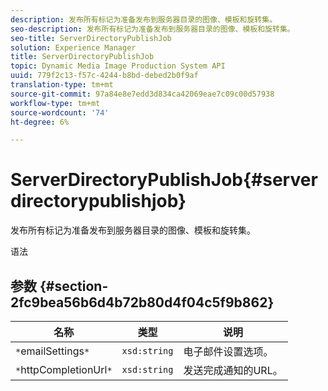 ```yaml
---
description: 发布所有标记为准备发布到服务器目录的图像、模板和旋转集。
seo-description: 发布所有标记为准备发布到服务器目录的图像、模板和旋转集。
seo-title: ServerDirectoryPublishJob
solution: Experience Manager
title: ServerDirectoryPublishJob
topic: Dynamic Media Image Production System API
uuid: 779f2c13-f57c-4244-b8bd-debed2b0f9af
translation-type: tm+mt
source-git-commit: 97a84e8e7edd3d834ca42069eae7c09c00d57938
workflow-type: tm+mt
source-wordcount: '74'
ht-degree: 6%

---
```



# ServerDirectoryPublishJob{#serverdirectorypublishjob}

发布所有标记为准备发布到服务器目录的图像、模板和旋转集。

语法

## 参数 {#section-2fc9bea56b6d4b72b80d4f04c5f9b862}

| 名称 | 类型 | 说明 |
|---|---|---|
| `*`emailSettings`*` | `xsd:string` | 电子邮件设置选项。 |
| `*`httpCompletionUrl`*` | `xsd:string` | 发送完成通知的URL。 |

